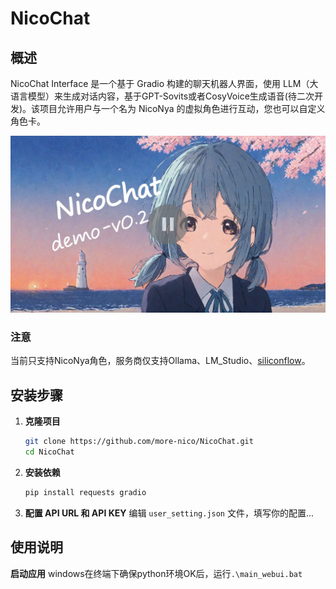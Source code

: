 # NicoChat

## 概述
NicoChat Interface 是一个基于 Gradio 构建的聊天机器人界面，使用 LLM（大语言模型）来生成对话内容，基于GPT-Sovits或者CosyVoice生成语音(待二次开发)。该项目允许用户与一个名为 NicoNya 的虚拟角色进行互动，您也可以自定义角色卡。

[![](./Src/VideoCover.png)](https://www.bilibili.com/video/BV1YcwZeLECm/)

### 注意
当前只支持NicoNya角色，服务商仅支持Ollama、LM_Studio、[siliconflow](https://cloud.siliconflow.cn/)。

## 安装步骤

1. **克隆项目**
   ```bash
   git clone https://github.com/more-nico/NicoChat.git
   cd NicoChat
   ```

2. **安装依赖**
   ```bash
   pip install requests gradio
   ```

3. **配置 API URL 和 API KEY**
   编辑 `user_setting.json` 文件，填写你的配置...

## 使用说明

**启动应用**
   windows在终端下确保python环境OK后，运行`.\main_webui.bat`